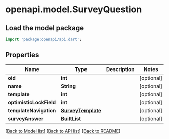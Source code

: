 # openapi.model.SurveyQuestion

## Load the model package
```dart
import 'package:openapi/api.dart';
```

## Properties
Name | Type | Description | Notes
------------ | ------------- | ------------- | -------------
**oid** | **int** |  | [optional] 
**name** | **String** |  | [optional] 
**template** | **int** |  | [optional] 
**optimisticLockField** | **int** |  | [optional] 
**templateNavigation** | [**SurveyTemplate**](SurveyTemplate.md) |  | [optional] 
**surveyAnswer** | [**BuiltList<SurveyAnswer>**](SurveyAnswer.md) |  | [optional] 

[[Back to Model list]](../README.md#documentation-for-models) [[Back to API list]](../README.md#documentation-for-api-endpoints) [[Back to README]](../README.md)


